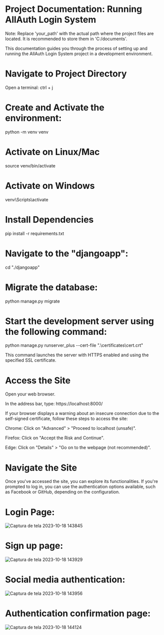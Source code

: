 # Project Documentation: Running AllAuth Login System

Note: Replace 'your_path' with the actual path where the project files are located. It is recommended to store them in 'C:/documents'.

This documentation guides you through the process of setting up and running the AllAuth Login System project in a development environment.

# Navigate to Project Directory

Open a terminal: ctrl + j

# Create and Activate the environment:

python -m venv venv   

# Activate on Linux/Mac

source venv/bin/activate 

# Activate on Windows

venv\Scripts\activate      



# Install Dependencies

pip install -r requirements.txt


# Navigate to the "djangoapp":

cd "./djangoapp"

# Migrate the database:

python manage.py migrate

# Start the development server using the following command:

python manage.py runserver_plus --cert-file ".\certificates\cert.crt"

This command launches the server with HTTPS enabled and using the specified SSL certificate.

# Access the Site

Open your web browser.

In the address bar, type: https://localhost:8000/

If your browser displays a warning about an insecure connection due to the self-signed certificate, follow these steps to access the site:

Chrome: Click on "Advanced" > "Proceed to localhost (unsafe)".

Firefox: Click on "Accept the Risk and Continue".

Edge: Click on "Details" > "Go on to the webpage (not recommended)".

# Navigate the Site

Once you've accessed the site, you can explore its functionalities. If you're prompted to log in, you can use the authentication options available, such as Facebook or GitHub, depending on the configuration.




# Login Page:

![Captura de tela 2023-10-18 143845](https://github.com/luanalouza/System_login_Django-project/assets/95712511/eddd6c44-896d-4671-8808-a79740d52f43)



# Sign up page:


![Captura de tela 2023-10-18 143929](https://github.com/luanalouza/System_login_Django-project/assets/95712511/05468d71-be73-4fec-bf98-c01155e080e6)



# Social  media authentication:


![Captura de tela 2023-10-18 143956](https://github.com/luanalouza/System_login_Django-project/assets/95712511/cd05d8a9-48a4-47eb-a468-c713833ab5d8)




# Authentication confirmation page:


![Captura de tela 2023-10-18 144124](https://github.com/luanalouza/System_login_Django-project/assets/95712511/5f69f79c-c7be-4e7a-95bc-d26d9b0e740a)


